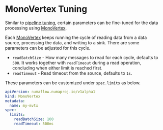 # MonoVertex Tuning

Similar to [pipeline tuning](./pipeline-tuning.md), certain parameters can be fine-tuned for the data processing using [MonoVertex](../../core-concepts/monovertex.md).

Each [MonoVertex](../../core-concepts/monovertex.md) keeps running the cycle of reading data from a data source,
processing the data, and writing to a sink. There are some parameters can be adjusted for this cycle.

- `readBatchSize` - How many messages to read for each cycle, defaults to `500`. It works together with `readTimeout` during a read operation, concluding when either limit is reached first.
- `readTimeout` - Read timeout from the source, defaults to `1s`.

These parameters can be customized under `spec.limits` as below.

```yaml
apiVersion: numaflow.numaproj.io/v1alpha1
kind: MonoVertex
metadata:
  name: my-mvtx
spec:
  limits:
    readBatchSize: 100
    readTimeout: 500ms
```
